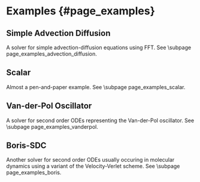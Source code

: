 # Examples                                                                          {#page_examples}

## Simple Advection Diffusion

A solver for simple advection-diffusion equations using FFT.
See \subpage page_examples_advection_diffusion.


## Scalar

Almost a pen-and-paper example.
See \subpage page_examples_scalar.


## Van-der-Pol Oscillator

A solver for second order ODEs representing the Van-der-Pol oscillator.
See \subpage page_examples_vanderpol.


## Boris-SDC

Another solver for second order ODEs usually occuring in molecular dynamics using a variant of the
Velocity-Verlet scheme.
See \subpage page_examples_boris.
